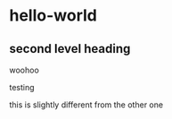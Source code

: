 # hello-world

## second level heading

woohoo

testing


this is slightly different from the other one

